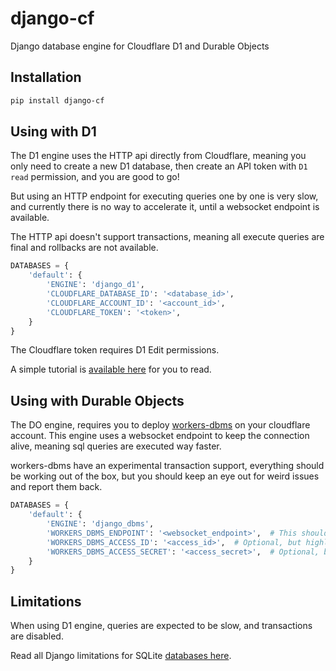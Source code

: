 # django-cf
Django database engine for Cloudflare D1 and Durable Objects

## Installation

```bash
pip install django-cf
```

## Using with D1

The D1 engine uses the HTTP api directly from Cloudflare, meaning you only need to create a new D1 database, then
create an API token with `D1 read` permission, and you are good to go!

But using an HTTP endpoint for executing queries one by one is very slow, and currently there is no way to accelerate
it, until a websocket endpoint is available.

The HTTP api doesn't support transactions, meaning all execute queries are final and rollbacks are not available.

```python
DATABASES = {
    'default': {
        'ENGINE': 'django_d1',
        'CLOUDFLARE_DATABASE_ID': '<database_id>',
        'CLOUDFLARE_ACCOUNT_ID': '<account_id>',
        'CLOUDFLARE_TOKEN': '<token>',
    }
}
```

The Cloudflare token requires D1 Edit permissions.

A simple tutorial is [available here](https://massadas.com/posts/django-meets-cloudflare-d1/) for you to read.

## Using with Durable Objects

The DO engine, requires you to deploy [workers-dbms](https://github.com/G4brym/workers-dbms) on your cloudflare account.
This engine uses a websocket endpoint to keep the connection alive, meaning sql queries are executed way faster.

workers-dbms have an experimental transaction support, everything should be working out of the box, but you should keep
an eye out for weird issues and report them back.


```python
DATABASES = {
    'default': {
        'ENGINE': 'django_dbms',
        'WORKERS_DBMS_ENDPOINT': '<websocket_endpoint>',  # This should start with wss://
        'WORKERS_DBMS_ACCESS_ID': '<access_id>',  # Optional, but highly recommended!
        'WORKERS_DBMS_ACCESS_SECRET': '<access_secret>',  # Optional, but highly recommended!
    }
}
```


## Limitations

When using D1 engine, queries are expected to be slow, and transactions are disabled.

Read all Django limitations for SQLite [databases here](https://docs.djangoproject.com/en/5.0/ref/databases/#sqlite-notes).
